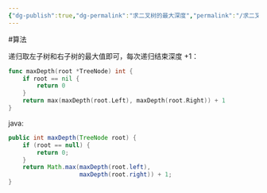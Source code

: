 ```yaml
---
{"dg-publish":true,"dg-permalink":"求二叉树的最大深度","permalink":"/求二叉树的最大深度/","title":"求二叉树的最大深度","tags":["树","二叉树","递归"]}
---
```



#算法

递归取左子树和右子树的最大值即可，每次递归结束深度 +1：

```go
func maxDepth(root *TreeNode) int {
	if root == nil {
		return 0
	}
	return max(maxDepth(root.Left), maxDepth(root.Right)) + 1
}
```

java:

```java
public int maxDepth(TreeNode root) {
	if (root == null) {
		return 0;
	}
	return Math.max(maxDepth(root.left), 
					maxDepth(root.right)) + 1;
}
```